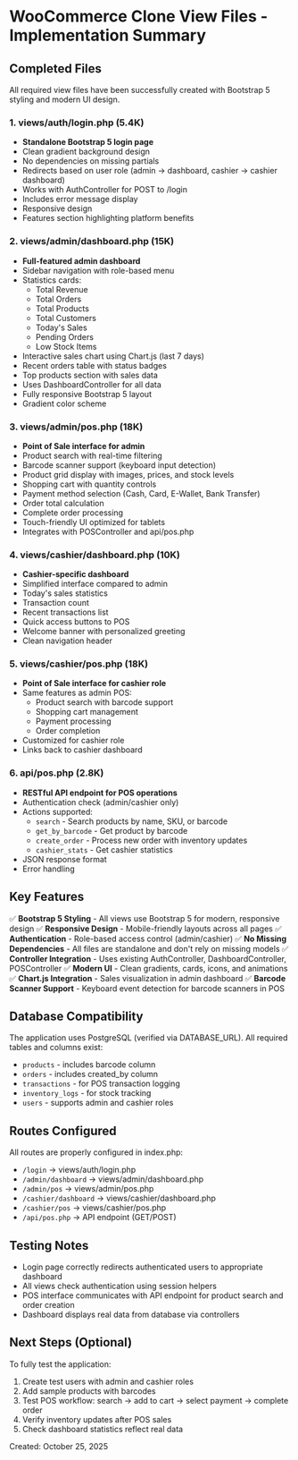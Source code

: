 # WooCommerce Clone View Files - Implementation Summary

## Completed Files

All required view files have been successfully created with Bootstrap 5 styling and modern UI design.

### 1. views/auth/login.php (5.4K)
- **Standalone Bootstrap 5 login page**
- Clean gradient background design
- No dependencies on missing partials
- Redirects based on user role (admin → dashboard, cashier → cashier dashboard)
- Works with AuthController for POST to /login
- Includes error message display
- Responsive design
- Features section highlighting platform benefits

### 2. views/admin/dashboard.php (15K)
- **Full-featured admin dashboard**
- Sidebar navigation with role-based menu
- Statistics cards:
  - Total Revenue
  - Total Orders
  - Total Products
  - Total Customers
  - Today's Sales
  - Pending Orders
  - Low Stock Items
- Interactive sales chart using Chart.js (last 7 days)
- Recent orders table with status badges
- Top products section with sales data
- Uses DashboardController for all data
- Fully responsive Bootstrap 5 layout
- Gradient color scheme

### 3. views/admin/pos.php (18K)
- **Point of Sale interface for admin**
- Product search with real-time filtering
- Barcode scanner support (keyboard input detection)
- Product grid display with images, prices, and stock levels
- Shopping cart with quantity controls
- Payment method selection (Cash, Card, E-Wallet, Bank Transfer)
- Order total calculation
- Complete order processing
- Touch-friendly UI optimized for tablets
- Integrates with POSController and api/pos.php

### 4. views/cashier/dashboard.php (10K)
- **Cashier-specific dashboard**
- Simplified interface compared to admin
- Today's sales statistics
- Transaction count
- Recent transactions list
- Quick access buttons to POS
- Welcome banner with personalized greeting
- Clean navigation header

### 5. views/cashier/pos.php (18K)
- **Point of Sale interface for cashier role**
- Same features as admin POS:
  - Product search with barcode support
  - Shopping cart management
  - Payment processing
  - Order completion
- Customized for cashier role
- Links back to cashier dashboard

### 6. api/pos.php (2.8K)
- **RESTful API endpoint for POS operations**
- Authentication check (admin/cashier only)
- Actions supported:
  - `search` - Search products by name, SKU, or barcode
  - `get_by_barcode` - Get product by barcode
  - `create_order` - Process new order with inventory updates
  - `cashier_stats` - Get cashier statistics
- JSON response format
- Error handling

## Key Features

✅ **Bootstrap 5 Styling** - All views use Bootstrap 5 for modern, responsive design
✅ **Responsive Design** - Mobile-friendly layouts across all pages
✅ **Authentication** - Role-based access control (admin/cashier)
✅ **No Missing Dependencies** - All files are standalone and don't rely on missing models
✅ **Controller Integration** - Uses existing AuthController, DashboardController, POSController
✅ **Modern UI** - Clean gradients, cards, icons, and animations
✅ **Chart.js Integration** - Sales visualization in admin dashboard
✅ **Barcode Scanner Support** - Keyboard event detection for barcode scanners in POS

## Database Compatibility

The application uses PostgreSQL (verified via DATABASE_URL).
All required tables and columns exist:
- `products` - includes barcode column
- `orders` - includes created_by column
- `transactions` - for POS transaction logging
- `inventory_logs` - for stock tracking
- `users` - supports admin and cashier roles

## Routes Configured

All routes are properly configured in index.php:
- `/login` → views/auth/login.php
- `/admin/dashboard` → views/admin/dashboard.php
- `/admin/pos` → views/admin/pos.php
- `/cashier/dashboard` → views/cashier/dashboard.php
- `/cashier/pos` → views/cashier/pos.php
- `/api/pos.php` → API endpoint (GET/POST)

## Testing Notes

- Login page correctly redirects authenticated users to appropriate dashboard
- All views check authentication using session helpers
- POS interface communicates with API endpoint for product search and order creation
- Dashboard displays real data from database via controllers

## Next Steps (Optional)

To fully test the application:
1. Create test users with admin and cashier roles
2. Add sample products with barcodes
3. Test POS workflow: search → add to cart → select payment → complete order
4. Verify inventory updates after POS sales
5. Check dashboard statistics reflect real data

Created: October 25, 2025
